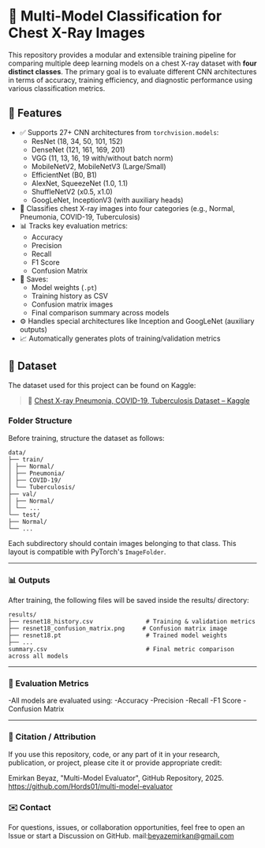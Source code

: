 # 🧠 Multi-Model Classification for Chest X-Ray Images

This repository provides a modular and extensible training pipeline for comparing multiple deep learning models on a chest X-ray dataset with **four distinct classes**. The primary goal is to evaluate different CNN architectures in terms of accuracy, training efficiency, and diagnostic performance using various classification metrics.

## 📌 Features

- ✅ Supports 27+ CNN architectures from `torchvision.models`:
  - ResNet (18, 34, 50, 101, 152)
  - DenseNet (121, 161, 169, 201)
  - VGG (11, 13, 16, 19 with/without batch norm)
  - MobileNetV2, MobileNetV3 (Large/Small)
  - EfficientNet (B0, B1)
  - AlexNet, SqueezeNet (1.0, 1.1)
  - ShuffleNetV2 (x0.5, x1.0)
  - GoogLeNet, InceptionV3 (with auxiliary heads)
- 🏥 Classifies chest X-ray images into four categories (e.g., Normal, Pneumonia, COVID-19, Tuberculosis)
- 📊 Tracks key evaluation metrics:
  - Accuracy
  - Precision
  - Recall
  - F1 Score
  - Confusion Matrix
- 💾 Saves:
  - Model weights (`.pt`)
  - Training history as CSV
  - Confusion matrix images
  - Final comparison summary across models
- ⚙️ Handles special architectures like Inception and GoogLeNet (auxiliary outputs)
- 📈 Automatically generates plots of training/validation metrics

## 📂 Dataset

The dataset used for this project can be found on Kaggle:

> 🔗 [Chest X-ray Pneumonia, COVID-19, Tuberculosis Dataset – Kaggle](https://www.kaggle.com/)

### Folder Structure

Before training, structure the dataset as follows:
```
data/
├── train/
│ ├── Normal/
│ ├── Pneumonia/
│ ├── COVID-19/
│ └── Tuberculosis/
├── val/
│ ├── Normal/
│ └── ...
└── test/
├── Normal/
└── ...
```
Each subdirectory should contain images belonging to that class. This layout is compatible with PyTorch's `ImageFolder`.

---


### 📊 Outputs

After training, the following files will be saved inside the results/ directory:
```
results/
├── resnet18_history.csv               # Training & validation metrics
├── resnet18_confusion_matrix.png     # Confusion matrix image
├── resnet18.pt                        # Trained model weights
├── ...
summary.csv                            # Final metric comparison across all models
```
---

### 🧪 Evaluation Metrics
 -All models are evaluated using:
  -Accuracy
  -Precision
  -Recall
  -F1 Score
  -Confusion Matrix
 
---


### 🧾 Citation / Attribution
If you use this repository, code, or any part of it in your research, publication, or project, please cite it or provide appropriate credit:

Emirkan Beyaz, "Multi-Model Evaluator", GitHub Repository, 2025.  
https://github.com/Hords01/multi-model-evaluator

### ✉️ Contact
For questions, issues, or collaboration opportunities, feel free to open an Issue or start a Discussion on GitHub. mail:beyazemirkan@gmail.com
